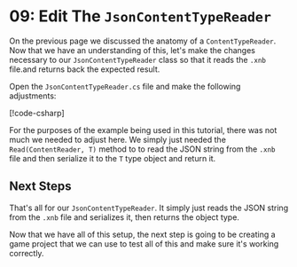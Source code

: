 # 09: Edit The `JsonContentTypeReader`
On the previous page we discussed the anatomy of a `ContentTypeReader`.  Now that we have an understanding of this, let's make the changes necessary to our `JsonContentTypeReader` class so that it reads the `.xnb` file.and returns back the expected result.

Open the `JsonContentTypeReader.cs` file and make the following adjustments:

[!code-csharp[](JsonContentTypeReader.cs?highlight=2,10-12)]

For the purposes of the example being used in this tutorial, there was not much we needed to adjust here. We simply just needed the `Read(ContentReader, T)` method to to read the JSON string from the `.xnb` file and then serialize it to the `T` type object and return it.

## Next Steps
That's all for our `JsonContentTypeReader`.  It simply just reads the JSON string from the `.xnb` file and serializes it, then returns the object type.

Now that we have all of this setup, the next step is going to be creating a game project that we can use to test all of this and make sure it's working correctly. 